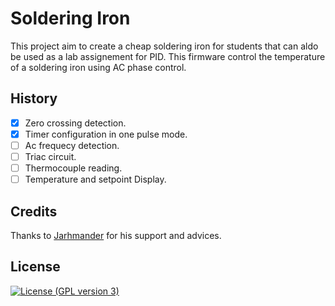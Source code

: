 # Soldering Iron 

This project aim to create a cheap soldering iron for students that can aldo be used as a lab assignement for PID. This firmware control the temperature of a soldering iron using AC phase control.

[//]: # "Installation"

[//]: # "TODO: Describe the installation process"

[//]: # "Usage"

[//]: # "TODO: Write usage instructions"

## History

- [x] Zero crossing detection.
- [x] Timer configuration in one pulse mode.
- [ ] Ac frequecy detection.
- [ ] Triac circuit.
- [ ] Thermocouple reading.
- [ ] Temperature and setpoint Display.

## Credits

Thanks to [Jarhmander](https://github.com/Jarhmander) for his support and advices.

## License

[![License (GPL version 3)](https://img.shields.io/badge/license-GNU%20GPL%20version%203-yellow.svg?style=flat-square)](http://opensource.org/licenses/GPL-3.0)